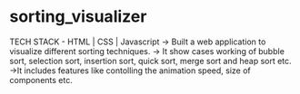 # sorting_visualizer

TECH STACK - HTML | CSS | Javascript
-> Built a web application to visualize different
sorting techniques.
-> It show cases working of bubble sort, selection sort,
insertion sort, quick sort, merge sort and heap sort etc.
->It includes features like contolling the animation speed,
size of components etc.
